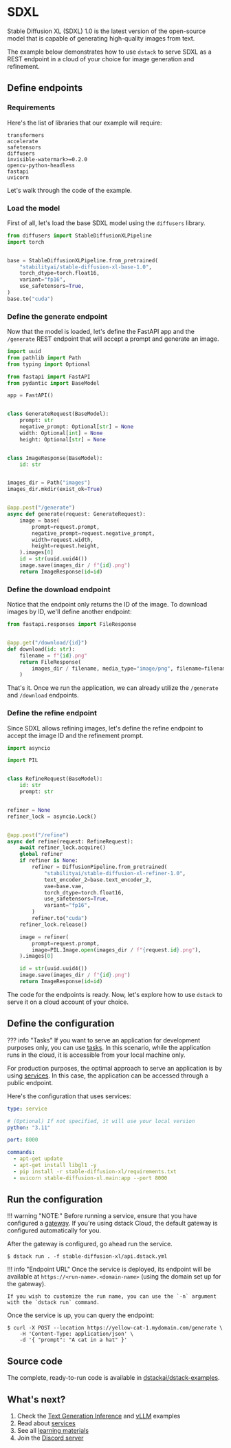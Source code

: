 # SDXL

Stable Diffusion XL (SDXL) 1.0 is the latest version of the open-source model that is capable 
of generating high-quality images from text.

The example below demonstrates how to use `dstack` to serve SDXL as a REST endpoint in a cloud of your choice for image
generation and refinement.

## Define endpoints

### Requirements

Here's the list of libraries that our example will require:

<div editor-title="stable-diffusion-xl/requirements.txt">

```text
transformers
accelerate
safetensors
diffusers
invisible-watermark>=0.2.0
opencv-python-headless
fastapi
uvicorn
```

</div>

Let's walk through the code of the example.

### Load the model

First of all, let's load the base SDXL model using the `diffusers` library.

```python
from diffusers import StableDiffusionXLPipeline
import torch


base = StableDiffusionXLPipeline.from_pretrained(
    "stabilityai/stable-diffusion-xl-base-1.0",
    torch_dtype=torch.float16,
    variant="fp16",
    use_safetensors=True,
)
base.to("cuda")
```

### Define the generate endpoint

Now that the model is loaded, let's define the FastAPI app and the `/generate` REST endpoint that will accept a prompt and
generate an image.

```python
import uuid
from pathlib import Path
from typing import Optional

from fastapi import FastAPI
from pydantic import BaseModel

app = FastAPI()


class GenerateRequest(BaseModel):
    prompt: str
    negative_prompt: Optional[str] = None
    width: Optional[int] = None
    height: Optional[str] = None


class ImageResponse(BaseModel):
    id: str


images_dir = Path("images")
images_dir.mkdir(exist_ok=True)


@app.post("/generate")
async def generate(request: GenerateRequest):
    image = base(
        prompt=request.prompt,
        negative_prompt=request.negative_prompt,
        width=request.width,
        height=request.height,
    ).images[0]
    id = str(uuid.uuid4())
    image.save(images_dir / f"{id}.png")
    return ImageResponse(id=id)
```

### Define the download endpoint

Notice that the endpoint only returns the ID of the image. To download images by ID, we'll define another endpoint:

```python
from fastapi.responses import FileResponse


@app.get("/download/{id}")
def download(id: str):
    filename = f"{id}.png"
    return FileResponse(
        images_dir / filename, media_type="image/png", filename=filename
    )
```

That's it. Once we run the application, we can already utilize the `/generate` and `/download` endpoints.

### Define the refine endpoint

Since SDXL allows refining images, let's define the refine endpoint to accept the image ID and the refinement prompt.

```python
import asyncio

import PIL


class RefineRequest(BaseModel):
    id: str
    prompt: str


refiner = None
refiner_lock = asyncio.Lock()


@app.post("/refine")
async def refine(request: RefineRequest):
    await refiner_lock.acquire()
    global refiner
    if refiner is None:
        refiner = DiffusionPipeline.from_pretrained(
            "stabilityai/stable-diffusion-xl-refiner-1.0",
            text_encoder_2=base.text_encoder_2,
            vae=base.vae,
            torch_dtype=torch.float16,
            use_safetensors=True,
            variant="fp16",
        )
        refiner.to("cuda")
    refiner_lock.release()

    image = refiner(
        prompt=request.prompt,
        image=PIL.Image.open(images_dir / f"{request.id}.png"),
    ).images[0]

    id = str(uuid.uuid4())
    image.save(images_dir / f"{id}.png")
    return ImageResponse(id=id)
```

The code for the endpoints is ready. Now, let's explore how to use `dstack` to serve it on a cloud account of your choice.

## Define the configuration

??? info "Tasks"
    If you want to serve an application for development purposes only, you can use 
    [tasks](../docs/guides/services.md). 
    In this scenario, while the application runs in the cloud, 
    it is accessible from your local machine only.

For production purposes, the optimal approach to serve an application is by using 
[services](../docs/guides/services.md). In this case, the application can be accessed through a public endpoint.

Here's the configuration that uses services:

<div editor-title="stable-diffusion-xl/api.dstack.yml"> 

```yaml
type: service

# (Optional) If not specified, it will use your local version
python: "3.11"

port: 8000

commands: 
  - apt-get update 
  - apt-get install libgl1 -y
  - pip install -r stable-diffusion-xl/requirements.txt
  - uvicorn stable-diffusion-xl.main:app --port 8000
```

</div>

## Run the configuration

!!! warning "NOTE:"
    Before running a service, ensure that you have configured a [gateway](../docs/guides/services.md#set-up-a-gateway).
    If you're using dstack Cloud, the default gateway is configured automatically for you.

After the gateway is configured, go ahead run the service.

<div class="termy">

```shell
$ dstack run . -f stable-diffusion-xl/api.dstack.yml
```

</div>

!!! info "Endpoint URL"
    Once the service is deployed, its endpoint will be available at 
    `https://<run-name>.<domain-name>` (using the domain set up for the gateway).

    If you wish to customize the run name, you can use the `-n` argument with the `dstack run` command.

Once the service is up, you can query the endpoint:

<div class="termy">

```shell
$ curl -X POST --location https://yellow-cat-1.mydomain.com/generate \
    -H 'Content-Type: application/json' \
    -d '{ "prompt": "A cat in a hat" }'
```

</div>

## Source code
    
The complete, ready-to-run code is available in [dstackai/dstack-examples](https://github.com/dstackai/dstack-examples).

## What's next?

1. Check the [Text Generation Inference](tgi.md) and [vLLM](vllm.md) examples
2. Read about [services](../docs/guides/services.md)
3. See all [learning materials](index.md)
4. Join the [Discord server](https://discord.gg/u8SmfwPpMd)